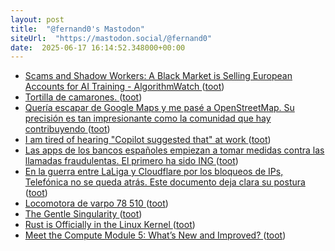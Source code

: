 ```yaml
---
layout: post
title:  "@fernand0's Mastodon"
siteUrl:  "https://mastodon.social/@fernand0"
date:  2025-06-17 16:14:52.348000+00:00
---
```

*  [Scams and Shadow Workers: A Black Market is Selling European Accounts for AI Training - AlgorithmWatch ](https://algorithmwatch.org/en/scams-and-shadow-workers-a-black-market) ([toot](https://mastodon.social/@fernand0/114699592816791362))
*  [Tortilla de camarones. ](https://avecesunafoto.wordpress.com/2025/06/17/tortilla-de-camarones-2) ([toot](https://mastodon.social/@fernand0/114699571252608618))
*  [Quería escapar de Google Maps y me pasé a OpenStreetMap. Su precisión es tan impresionante como la comunidad que hay contribuyendo ](https://www.genbeta.com/herramientas/queria-escapar-google-maps-me-pase-a-openstreetmap-su-precision-impresionante-como-comunidad-que-hay-contribuyend) ([toot](https://mastodon.social/@fernand0/114699320472130336))
*  [I am tired of hearing &quot;Copilot suggested that&quot; at work  ](https://old.reddit.com/r/ExperiencedDevs/comments/1hm40yl/i_am_tired_of_hearing_copilot_suggested_that_at/) ([toot](https://mastodon.social/@fernand0/114699253850485363))
*  [Las apps de los bancos españoles empiezan a tomar medidas contra las llamadas fraudulentas. El primero ha sido ING ](https://www.genbeta.com/seguridad/apps-bancos-espanoles-empiezan-a-tomar-medidas-llamadas-fraudulentas-primero-ha-sido-in) ([toot](https://mastodon.social/@fernand0/114698858654537241))
*  [En la guerra entre LaLiga y Cloudflare por los bloqueos de IPs, Telefónica no se queda atrás. Este documento deja clara su postura ](https://www.genbeta.com/actualidad/guerra-laliga-cloudflare-bloqueos-ips-telefonica-no-se-queda-atras-este-documento-deja-clara-su-postur) ([toot](https://mastodon.social/@fernand0/114698624023006178))
*  [Locomotora de varpo 78 510 ](https://www.flickr.com/photos/fernand0/54559876036) ([toot](https://mastodon.social/@fernand0/114698527658039325))
*  [The Gentle Singularity ](https://blog.samaltman.com/the-gentle-singularit) ([toot](https://mastodon.social/@fernand0/114698366168252009))
*  [Rust is Officially in the Linux Kernel ](https://weeklyrust.substack.com/p/rust-is-officially-in-the-linux-kernel?r=327yz) ([toot](https://mastodon.social/@fernand0/114698300906395055))
*  [Meet the Compute Module 5: What’s New and Improved? ](https://www.digikey.com/en/maker/blogs/2025/meet-the-compute-module-5-whats-new-and-improve) ([toot](https://mastodon.social/@fernand0/114697937120737394))
